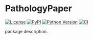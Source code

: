 # PathologyPaper

[![License](https://img.shields.io/pypi/l/PathologyPaper.svg?color=green)](https://github.com/RomGr/PathologyPaper/raw/main/LICENSE)
[![PyPI](https://img.shields.io/pypi/v/PathologyPaper.svg?color=green)](https://pypi.org/project/PathologyPaper)
[![Python Version](https://img.shields.io/pypi/pyversions/PathologyPaper.svg?color=green)](https://python.org)
[![CI](https://github.com/RomGr/HistoPolAlign/PathologyPaper/workflows/ci.yml/badge.svg)](https://github.com/RomGr/PathologyPaper/actions/workflows/ci.yml)

package description.
